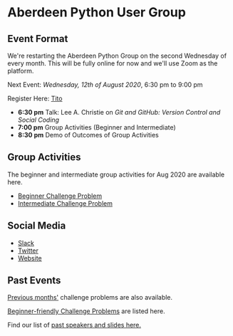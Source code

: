 # Aberdeen Python User Group

## Event Format

We're restarting the Aberdeen Python Group on the second Wednesday of every month. This will be fully online for now and we'll use Zoom as the platform.

Next Event: *Wednesday, 12th of August 2020*, 6:30 pm to 9:00 pm

Register Here: [Tito](https://ti.to/code-the-city/aberdeen-python-user-group-aug-2020)

- **6:30 pm** Talk: Lee A. Christie on *Git and GitHub: Version Control and Social Coding*
- **7:00 pm** Group Activities (Beginner and Intermediate)
- **8:30 pm** Demo of Outcomes of Group Activities

## Group Activities

The beginner and intermediate group activities for Aug 2020 are available here.

- [Beginner Challenge Problem](/2020-08/challenge_files/beginner/readme.md)
- [Intermediate Challenge Problem](/2020-08/challenge_files/intermediate/readme.md)


## Social Media

- [Slack](https://join.slack.com/t/python-aberdeen/shared_invite/zt-fe4vr06d-TavzVV4ZusCxYLEdCqxsyQ)
- [Twitter](https://twitter.com/pythonaberdeen)
- [Website](https://pythonaberdeen.github.io)

## Past Events

[Previous months'](/previous) challenge problems are also available.

[Beginner-friendly Challenge Problems](beginner.md) are listed here.

Find our list of [past speakers and slides here.](https://github.com/PythonAberdeen/user_group/wiki/Speakers)

